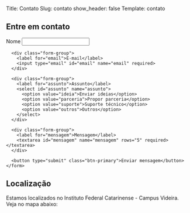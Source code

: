 Title: Contato
Slug: contato
show_header: false
Template: contato

<!-- # Entre em Contato

Estamos ansiosos para conhecer seu projeto e discutir como podemos ajudar. -->

<div class="contact-container">
  <div class="contact-form">
  <h2>Entre em contato</h2>
    <!-- <p>Estamos ansiosos para conhecer seu projeto e discutir como podemos ajudar.</p> -->
    <form id="contact-form">
      <div class="form-group">
        <label for="nome">Nome</label>
        <input type="text" id="nome" name="nome" required>
      </div>
      
      <div class="form-group">
        <label for="email">E-mail</label>
        <input type="email" id="email" name="email" required>
      </div>
      
      <div class="form-group">
        <label for="assunto">Assunto</label>
        <select id="assunto" name="assunto">
          <option value="ideia">Enviar ideias</option>
          <option value="parceria">Propor parceria</option>
          <option value="suporte">Suporte técnico</option>
          <option value="outros">Outros</option>
        </select>
      </div>
      
      <div class="form-group">
        <label for="mensagem">Mensagem</label>
        <textarea id="mensagem" name="mensagem" rows="5" required></textarea>
      </div>
      
      <button type="submit" class="btn-primary">Enviar mensagem</button>
    </form>
  </div>

  <div class="contact-map">
    <h2>Localização</h2>
    <p>Estamos localizados no Instituto Federal Catarinense - Campus Videira. Veja no mapa abaixo:</p>
    <div id="map"></div>
  </div>
</div>
